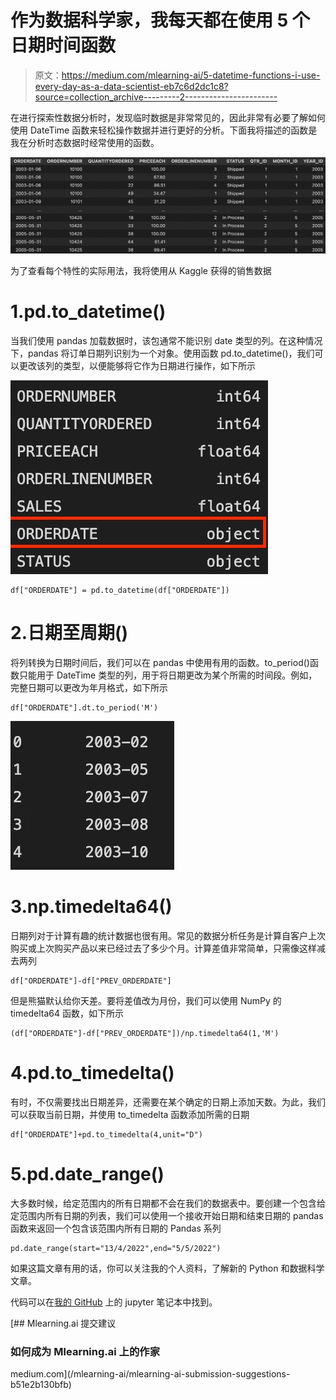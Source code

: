 # 作为数据科学家，我每天都在使用 5 个日期时间函数

> 原文：<https://medium.com/mlearning-ai/5-datetime-functions-i-use-every-day-as-a-data-scientist-eb7c6d2dc1c8?source=collection_archive---------2----------------------->

在进行探索性数据分析时，发现临时数据是非常常见的，因此非常有必要了解如何使用 DateTime 函数来轻松操作数据并进行更好的分析。下面我将描述的函数是我在分析时态数据时经常使用的函数。

![](img/d47373052d47a57e15c810d7006660e3.png)

为了查看每个特性的实际用法，我将使用从 Kaggle 获得的销售数据

# 1.pd.to_datetime()

当我们使用 pandas 加载数据时，该包通常不能识别 date 类型的列。在这种情况下，pandas 将订单日期列识别为一个对象。使用函数 pd.to_datetime()，我们可以更改该列的类型，以便能够将它作为日期进行操作，如下所示

![](img/909818b904ae9a498b415f4477d2ebbc.png)

```
df["ORDERDATE"] = pd.to_datetime(df["ORDERDATE"])
```

# 2.日期至周期()

将列转换为日期时间后，我们可以在 pandas 中使用有用的函数。to_period()函数只能用于 DateTime 类型的列，用于将日期更改为某个所需的时间段。例如，完整日期可以更改为年月格式，如下所示

```
df["ORDERDATE"].dt.to_period('M')
```

![](img/a0c8b1b4da4b1fb72a3ac6d0f9ff79f8.png)

# 3.np.timedelta64()

日期列对于计算有趣的统计数据也很有用。常见的数据分析任务是计算自客户上次购买或上次购买产品以来已经过去了多少个月。计算差值非常简单，只需像这样减去两列

```
df["ORDERDATE"]-df["PREV_ORDERDATE"]
```

但是熊猫默认给你天差。要将差值改为月份，我们可以使用 NumPy 的 timedelta64 函数，如下所示

```
(df["ORDERDATE"]-df["PREV_ORDERDATE"])/np.timedelta64(1,'M')
```

# 4.pd.to_timedelta()

有时，不仅需要找出日期差异，还需要在某个确定的日期上添加天数。为此，我们可以获取当前日期，并使用 to_timedelta 函数添加所需的日期

```
df["ORDERDATE"]+pd.to_timedelta(4,unit="D")
```

# 5.pd.date_range()

大多数时候，给定范围内的所有日期都不会在我们的数据表中。要创建一个包含给定范围内所有日期的列表，我们可以使用一个接收开始日期和结束日期的 pandas 函数来返回一个包含该范围内所有日期的 Pandas 系列

```
pd.date_range(start="13/4/2022",end="5/5/2022")
```

如果这篇文章有用的话，你可以关注我的个人资料，了解新的 Python 和数据科学文章。

代码可以在[我的 GitHub](https://github.com/danielguerreros/5-datetime-functions) 上的 jupyter 笔记本中找到。

[](/mlearning-ai/mlearning-ai-submission-suggestions-b51e2b130bfb) [## Mlearning.ai 提交建议

### 如何成为 Mlearning.ai 上的作家

medium.com](/mlearning-ai/mlearning-ai-submission-suggestions-b51e2b130bfb)